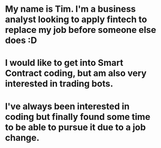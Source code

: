 # My name is Tim. I'm a business analyst looking to apply fintech to replace my job before someone else does :D
# I would like to get into Smart Contract coding, but am also very interested in trading bots.
# I've always been interested in coding but finally found some time to be able to pursue it due to a job change.